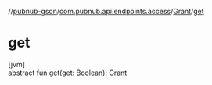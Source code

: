 //[pubnub-gson](../../../index.md)/[com.pubnub.api.endpoints.access](../index.md)/[Grant](index.md)/[get](get.md)

# get

[jvm]\
abstract fun [get](get.md)(get: [Boolean](https://kotlinlang.org/api/latest/jvm/stdlib/kotlin/-boolean/index.html)): [Grant](index.md)
